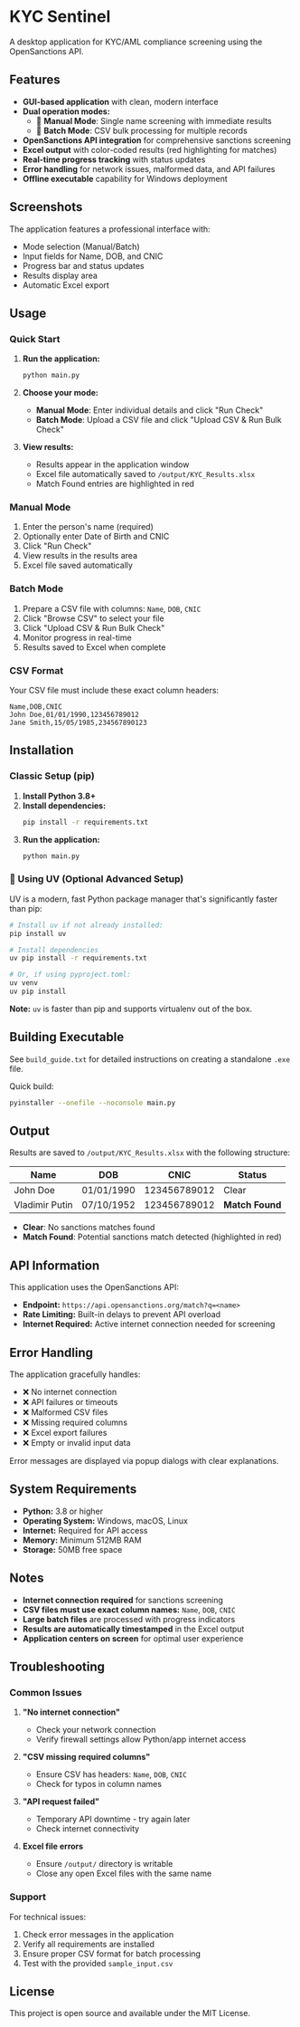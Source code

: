 # KYC Sentinel

A desktop application for KYC/AML compliance screening using the OpenSanctions API.

## Features

- **GUI-based application** with clean, modern interface
- **Dual operation modes:**
  - 🔹 **Manual Mode**: Single name screening with immediate results
  - 🔹 **Batch Mode**: CSV bulk processing for multiple records
- **OpenSanctions API integration** for comprehensive sanctions screening
- **Excel output** with color-coded results (red highlighting for matches)
- **Real-time progress tracking** with status updates
- **Error handling** for network issues, malformed data, and API failures
- **Offline executable** capability for Windows deployment

## Screenshots

The application features a professional interface with:
- Mode selection (Manual/Batch)
- Input fields for Name, DOB, and CNIC
- Progress bar and status updates
- Results display area
- Automatic Excel export

## Usage

### Quick Start

1. **Run the application:**
   ```bash
   python main.py
   ```

2. **Choose your mode:**
   - **Manual Mode**: Enter individual details and click "Run Check"
   - **Batch Mode**: Upload a CSV file and click "Upload CSV & Run Bulk Check"

3. **View results:**
   - Results appear in the application window
   - Excel file automatically saved to `/output/KYC_Results.xlsx`
   - Match Found entries are highlighted in red

### Manual Mode

1. Enter the person's name (required)
2. Optionally enter Date of Birth and CNIC
3. Click "Run Check"
4. View results in the results area
5. Excel file saved automatically

### Batch Mode

1. Prepare a CSV file with columns: `Name`, `DOB`, `CNIC`
2. Click "Browse CSV" to select your file
3. Click "Upload CSV & Run Bulk Check"
4. Monitor progress in real-time
5. Results saved to Excel when complete

### CSV Format

Your CSV file must include these exact column headers:
```csv
Name,DOB,CNIC
John Doe,01/01/1990,123456789012
Jane Smith,15/05/1985,234567890123
```

## Installation

### Classic Setup (pip)

1. **Install Python 3.8+**
2. **Install dependencies:**
   ```bash
   pip install -r requirements.txt
   ```
3. **Run the application:**
   ```bash
   python main.py
   ```

### 🧪 Using UV (Optional Advanced Setup)

UV is a modern, fast Python package manager that's significantly faster than pip:

```bash
# Install uv if not already installed:
pip install uv

# Install dependencies
uv pip install -r requirements.txt

# Or, if using pyproject.toml:
uv venv
uv pip install
```

**Note:** `uv` is faster than pip and supports virtualenv out of the box.

## Building Executable

See `build_guide.txt` for detailed instructions on creating a standalone `.exe` file.

Quick build:
```bash
pyinstaller --onefile --noconsole main.py
```

## Output

Results are saved to `/output/KYC_Results.xlsx` with the following structure:

| Name | DOB | CNIC | Status |
|------|-----|------|--------|
| John Doe | 01/01/1990 | 123456789012 | Clear |
| Vladimir Putin | 07/10/1952 | 123456789012 | **Match Found** |

- **Clear**: No sanctions matches found
- **Match Found**: Potential sanctions match detected (highlighted in red)

## API Information

This application uses the OpenSanctions API:
- **Endpoint:** `https://api.opensanctions.org/match?q=<name>`
- **Rate Limiting:** Built-in delays to prevent API overload
- **Internet Required:** Active internet connection needed for screening

## Error Handling

The application gracefully handles:
- ❌ No internet connection
- ❌ API failures or timeouts
- ❌ Malformed CSV files
- ❌ Missing required columns
- ❌ Excel export failures
- ❌ Empty or invalid input data

Error messages are displayed via popup dialogs with clear explanations.

## System Requirements

- **Python:** 3.8 or higher
- **Operating System:** Windows, macOS, Linux
- **Internet:** Required for API access
- **Memory:** Minimum 512MB RAM
- **Storage:** 50MB free space

## Notes

- **Internet connection required** for sanctions screening
- **CSV files must use exact column names:** `Name`, `DOB`, `CNIC`
- **Large batch files** are processed with progress indicators
- **Results are automatically timestamped** in the Excel output
- **Application centers on screen** for optimal user experience

## Troubleshooting

### Common Issues

1. **"No internet connection"**
   - Check your network connection
   - Verify firewall settings allow Python/app internet access

2. **"CSV missing required columns"**
   - Ensure CSV has headers: `Name`, `DOB`, `CNIC`
   - Check for typos in column names

3. **"API request failed"**
   - Temporary API downtime - try again later
   - Check internet connectivity

4. **Excel file errors**
   - Ensure `/output/` directory is writable
   - Close any open Excel files with the same name

### Support

For technical issues:
1. Check error messages in the application
2. Verify all requirements are installed
3. Ensure proper CSV format for batch processing
4. Test with the provided `sample_input.csv`

## License

This project is open source and available under the MIT License.